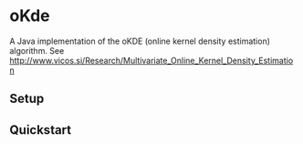 oKde
================================================================================


A Java implementation of the oKDE (online kernel density estimation) algorithm. 
See http://www.vicos.si/Research/Multivariate_Online_Kernel_Density_Estimation


## Setup


## Quickstart
